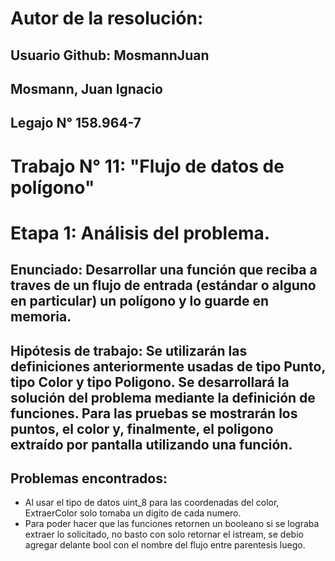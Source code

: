 # Autor de la resolución:
## Usuario Github: MosmannJuan
## Mosmann, Juan Ignacio
## Legajo N° 158.964-7

# Trabajo N° 11: "Flujo de datos de polígono"

# Etapa 1: Análisis del problema.
## Enunciado: Desarrollar una función que reciba a traves de un flujo de entrada (estándar o alguno en particular) un polígono y lo guarde en memoria.

## Hipótesis de trabajo: Se utilizarán las definiciones anteriormente usadas de tipo Punto, tipo Color y tipo Poligono. Se desarrollará la solución del problema mediante la definición de funciones. Para las pruebas se mostrarán los puntos, el color y, finalmente, el poligono extraído por pantalla utilizando una función.

## Problemas encontrados: 
* Al usar el tipo de datos uint_8 para las coordenadas del color, ExtraerColor solo tomaba un digito de cada numero.
* Para poder hacer que las funciones retornen un booleano si se lograba extraer lo solicitado, no basto con solo retornar el istream, se debio agregar delante bool con el nombre del flujo entre parentesis luego.

